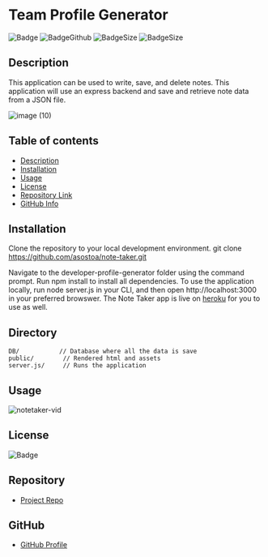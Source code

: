 
# **Team Profile Generator**
![Badge](https://img.shields.io/github/license/asostoa/Team-Generator)
![BadgeGithub](https://img.shields.io/github/followers/asostoa?style=social)
![BadgeSize](https://img.shields.io/github/repo-size/asostoa/Team-Generator)
![BadgeSize](https://img.shields.io/github/v/release/asostoa/Team-Generator)
## Description 
This application can be used to write, save, and delete notes. This application will use an express backend and save and retrieve note data from a JSON file.

![image (10)](https://user-images.githubusercontent.com/65316520/93364073-198f1d80-f816-11ea-9bc3-5c0eb9feccbb.png)


## Table of contents
- [Description](#Description)
- [Installation](#Installation)
- [Usage](#Usage)
- [License](#License)
- [Repository Link](#Repository)
- [GitHub Info](#GitHub) 
## Installation
Clone the repository to your local development environment.
git clone https://github.com/asostoa/note-taker.git
 
Navigate to the developer-profile-generator folder using the command prompt.
Run npm install to install all dependencies. To use the application locally, run node server.js in your CLI, and then open http://localhost:3000 in your preferred browswer. The Note Taker app is live on [heroku](https://calm-plateau-23418.herokuapp.com/) for you to use as well.

## Directory
```
DB/           // Database where all the data is save
public/        // Rendered html and assets
server.js/     // Runs the application

```
## Usage
![notetaker-vid](https://user-images.githubusercontent.com/65316520/93364830-0597eb80-f817-11ea-86b0-47bdbe8e2f0e.gif)


## License
![Badge](https://img.shields.io/github/license/asostoa/note-taker)
## Repository
- [Project Repo](https://asostoa.github.io/note-taker)
## GitHub 
- [GitHub Profile](https://github.com/Asostoa)
